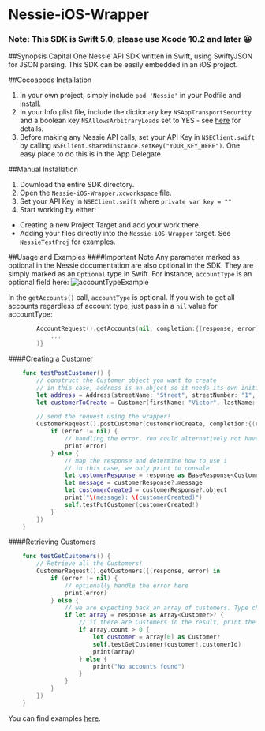 # Nessie-iOS-Wrapper
### Note: This SDK is Swift 5.0, please use Xcode 10.2 and later 😀

##Synopsis
Capital One Nessie API SDK written in Swift, using SwiftyJSON for JSON parsing. This SDK can be easily embedded in an iOS project.

##Cocoapods Installation
1. In your own project, simply include `pod 'Nessie'` in your Podfile and install.
2. In your Info.plist file, include the dictionary key `NSAppTransportSecurity` and a boolean key `NSAllowsArbitraryLoads` set to YES - see [here](http://useyourloaf.com/blog/app-transport-security/) for details.
3. Before making any Nessie API calls, set your API Key in `NSEClient.swift` by calling `NSEClient.sharedInstance.setKey("YOUR_KEY_HERE")`. One easy place to do this is in the App Delegate.

##Manual Installation
1. Download the entire SDK directory.
2. Open the `Nessie-iOS-Wrapper.xcworkspace` file.
3. Set your API Key in `NSEClient.swift` where `private var key = ""`
4. Start working by either:
  * Creating a new Project Target and add your work there.
  * Adding your files directly into the `Nessie-iOS-Wrapper` target. See `NessieTestProj` for examples.

##Usage and Examples
####Important Note
Any parameter marked as optional in the Nessie documentation are also optional in the SDK. They are simply marked as an `Optional` type in Swift. For instance, `accountType` is an optional field here:
![accountTypeExample](http://i.imgur.com/RsLW1ls.png)

In the `getAccounts()` call, `accountType` is optional. If you wish to get all accounts regardless of account type, just pass in a `nil` value for accountType:
```swift
        AccountRequest().getAccounts(nil, completion:{(response, error) in
            ...
        )}
```

####Creating a Customer
```Swift
    func testPostCustomer() {
        // construct the Customer object you want to create
        // in this case, address is an object so it needs its own initializer
        let address = Address(streetName: "Street", streetNumber: "1", city: "City", state: "VA", zipCode: "12345")
        let customerToCreate = Customer(firstName: "Victor", lastName: "Lopez", address: address, customerId: "sup3rc00la1ph4num3r1cId")

        // send the request using the wrapper!
        CustomerRequest().postCustomer(customerToCreate, completion:{(response, error) in
            if (error != nil) {
                // handling the error. You could alternatively not have this block if you so choose
                print(error)
            } else {
                // map the response and determine how to use i
                // in this case, we only print to console
                let customerResponse = response as BaseResponse<Customer>?
                let message = customerResponse?.message
                let customerCreated = customerResponse?.object
                print("\(message): \(customerCreated)")
                self.testPutCustomer(customerCreated!)
            }
        })
    }
```

####Retrieving Customers
```Swift
    func testGetCustomers() {
        // Retrieve all the Customers!
        CustomerRequest().getCustomers({(response, error) in
            if (error != nil) {
                // optionally handle the error here
                print(error)
            } else {
                // we are expecting back an array of customers. Type check!
                if let array = response as Array<Customer>? {
                    // if there are Customers in the result, print the first Customer
                    if array.count > 0 {
                        let customer = array[0] as Customer?
                        self.testGetCustomer(customer!.customerId)
                        print(array)
                    } else {
                        print("No accounts found")
                    }
                }
            }
        })
    }
```

You can find examples [here](https://github.com/nessieisreal/nessie-ios-sdk-swift/blob/master/NessieTestProj/NSEFunctionalTests.swift).
